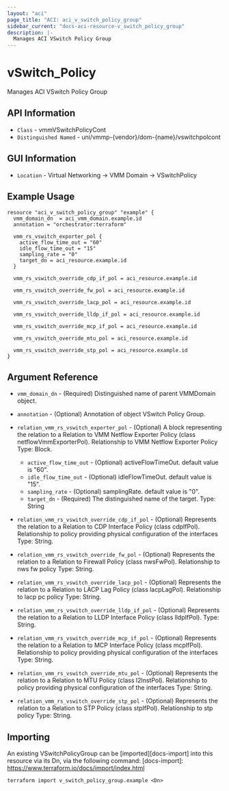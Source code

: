 ```yaml
---
layout: "aci"
page_title: "ACI: aci_v_switch_policy_group"
sidebar_current: "docs-aci-resource-v_switch_policy_group"
description: |-
  Manages ACI VSwitch Policy Group
---
```


# vSwitch_Policy #

Manages ACI VSwitch Policy Group

## API Information ##

* `Class` - vmmVSwitchPolicyCont
* `Distinguished Named` - uni/vmmp-{vendor}/dom-{name}/vswitchpolcont

## GUI Information ##

* `Location` - Virtual Networking -> VMM Domain -> VSwitchPolicy


## Example Usage ##

```hcl
resource "aci_v_switch_policy_group" "example" {
  vmm_domain_dn  = aci_vmm_domain.example.id
  annotation = "orchestrator:terraform"

  vmm_rs_vswitch_exporter_pol {
    active_flow_time_out = "60"
    idle_flow_time_out = "15"
    sampling_rate = "0"
    target_dn = aci_resource.example.id
  }

  vmm_rs_vswitch_override_cdp_if_pol = aci_resource.example.id

  vmm_rs_vswitch_override_fw_pol = aci_resource.example.id

  vmm_rs_vswitch_override_lacp_pol = aci_resource.example.id

  vmm_rs_vswitch_override_lldp_if_pol = aci_resource.example.id

  vmm_rs_vswitch_override_mcp_if_pol = aci_resource.example.id

  vmm_rs_vswitch_override_mtu_pol = aci_resource.example.id

  vmm_rs_vswitch_override_stp_pol = aci_resource.example.id
}
```

## Argument Reference ##

* `vmm_domain_dn` - (Required) Distinguished name of parent VMMDomain object.

* `annotation` - (Optional) Annotation of object VSwitch Policy Group.


* `relation_vmm_rs_vswitch_exporter_pol` - (Optional) A block representing the relation to a Relation to VMM Netflow Exporter Policy (class netflowVmmExporterPol). Relationship to VMM Netflow Exporter Policy Type: Block.
  * `active_flow_time_out` - (Optional) activeFlowTimeOut.  default value is "60".
  * `idle_flow_time_out` - (Optional) idleFlowTimeOut.  default value is "15".
  * `sampling_rate` - (Optional) samplingRate.  default value is "0".
  * `target_dn` - (Required) The distinguished name of the target. Type: String


* `relation_vmm_rs_vswitch_override_cdp_if_pol` - (Optional) Represents the relation to a Relation to CDP Interface Policy (class cdpIfPol). Relationship to policy providing physical configuration of the interfaces Type: String.


* `relation_vmm_rs_vswitch_override_fw_pol` - (Optional) Represents the relation to a Relation to Firewall Policy (class nwsFwPol). Relationship to nws fw policy Type: String.


* `relation_vmm_rs_vswitch_override_lacp_pol` - (Optional) Represents the relation to a Relation to LACP Lag Policy (class lacpLagPol). Relationship to lacp pc policy Type: String.


* `relation_vmm_rs_vswitch_override_lldp_if_pol` - (Optional) Represents the relation to a Relation to LLDP Interface Policy (class lldpIfPol).  Type: String.


* `relation_vmm_rs_vswitch_override_mcp_if_pol` - (Optional) Represents the relation to a Relation to MCP Interface Policy (class mcpIfPol). Relationship to policy providing physical configuration of the interfaces Type: String.


* `relation_vmm_rs_vswitch_override_mtu_pol` - (Optional) Represents the relation to a Relation to MTU Policy (class l2InstPol). Relationship to policy providing physical configuration of the interfaces Type: String.


* `relation_vmm_rs_vswitch_override_stp_pol` - (Optional) Represents the relation to a Relation to STP Policy (class stpIfPol). Relationship to stp policy Type: String.



## Importing ##

An existing VSwitchPolicyGroup can be [imported][docs-import] into this resource via its Dn, via the following command:
[docs-import]: https://www.terraform.io/docs/import/index.html


```
terraform import v_switch_policy_group.example <Dn>
```